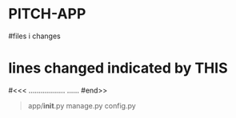 # PITCH-APP


#files i changes 
# lines changed indicated by THIS 
#<<< 
..................
......
#end>>



>app/__init__.py
>manage.py
>config.py


